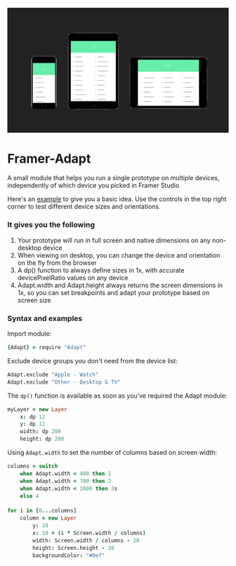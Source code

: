 ![Framer Adapt](adapt-illustration.png)
# Framer-Adapt
A small module that helps you run a single prototype on multiple devices, independently of which device you picked in Framer Studio

Here's an [example](https://framer.cloud/jAjMg) to give you a basic idea. Use the controls in the top right corner to test different device sizes and orientations.

### It gives you the following
1. Your prototype will run in full screen and native dimensions on any non-desktop device
2. When viewing on desktop, you can change the device and orientation on the fly from the browser
3. A dp() function to always define sizes in 1x, with accurate devicePixelRatio values on any device
4. Adapt.width and Adapt.height always returns the screen dimensions in 1x, so you can set breakpoints and adapt your prototype based on screen size

### Syntax and examples

Import module:

```coffeescript
{Adapt} = require "Adapt"
```

Exclude device groups you don't need from the device list:

```coffeescript
Adapt.exclude "Apple - Watch"
Adapt.exclude "Other - Desktop & TV"
```

The `dp()` function is available as soon as you've required the Adapt module:

```coffeescript
myLayer = new Layer
	x: dp 12
	y: dp 12
	width: dp 200
	height: dp 200
```

Using `Adapt.width` to set the number of columns based on screen width:

```coffeescript
columns = switch
	when Adapt.width < 400 then 1
	when Adapt.width < 700 then 2
	when Adapt.width < 1000 then 3s
	else 4

for i in [0...columns]
	column = new Layer
		y: 10
		x: 10 + (i * Screen.width / columns)
		width: Screen.width / columns - 20
		height: Screen.height - 20
		backgroundColor: "#0ef"
```